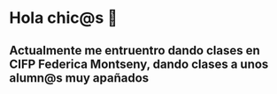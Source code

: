 # Hola chic@s 👋
## Actualmente me entruentro dando clases en CIFP Federica Montseny, dando clases a unos alumn@s muy apañados

<!--
**LidiaFalla/LidiaFalla** is a ✨ _special_ ✨ repository because its `README.md` (this file) appears on your GitHub profile.

Here are some ideas to get you started:

- 🔭 I’m currently working on ...
- 🌱 I’m currently learning ...
- 👯 I’m looking to collaborate on ...
- 🤔 I’m looking for help with ...
- 💬 Ask me about ...
- 📫 How to reach me: ...
- 😄 Pronouns: ...
- ⚡ Fun fact: ...
-->
